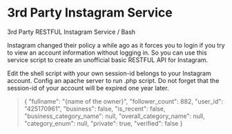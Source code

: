 # 3rd Party Instagram Service

3rd Party RESTFUL Instagram Service / Bash

Instagram changed their policy a while ago as it forces you to login if you try to view an account information without logging in. So you can use this service script to create an unofficial basic RESTFUL API for Instagram.

Edit the shell script with your own session-id belongs to your Instagram account. Config an apache server to run .php script. Do not forget that the session-id of your account will be expired one year later. 

> {
>   "fullname": "{name of the owner}",
>   "follower_count": 882,
>   "user_id": "425170961",
>   "business": false,
>   "is_recent": false,
>   "business_category_name": null,
>   "overall_category_name": null,
>   "category_enum": null,
>   "private": true,
>   "verified": false
> }

